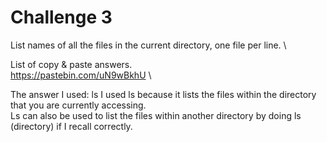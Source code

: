 # Challenge 3
List names of all the files in the current directory, one file per line. \

List of copy & paste answers. \
https://pastebin.com/uN9wBkhU \

The answer I used: ls I used ls because it lists the files within the directory that you are currently accessing.\
Ls can also be used to list the files within another directory by doing ls (directory) if I recall correctly.
